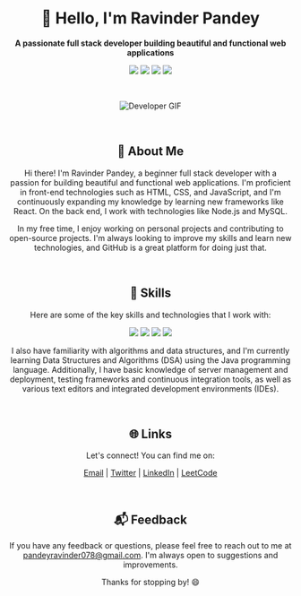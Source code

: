 <h1 align="center">👋 Hello, I'm Ravinder Pandey</h1>

<p align="center">
  <strong>A passionate full stack developer building beautiful and functional web applications</strong>
</p>

<p align="center">
  <a href="mailto:pandeyravinder078@gmail.com"><img src="https://img.shields.io/badge/Email-pandeyravinder078%40gmail.com-red"></a>
  <a href="https://twitter.com/"><img src="https://img.shields.io/badge/Twitter-%40ravinderpandey-blue"></a>
  <a href="https://linkedin.com/"><img src="https://img.shields.io/badge/LinkedIn-Ravinder%20Pandey-blue"></a>
  <a href="https://leetcode.com/"><img src="https://img.shields.io/badge/LeetCode-Solve%20with%20me-green"></a>
</p>

<br>

<p align="center">
  <img src="https://github.com/ravinderpandey/ravinderpandey/blob/main/assets/developer.gif" alt="Developer GIF">
</p>

<br>

<h2 align="center">🚀 About Me</h2>

<p align="center">
  Hi there! I'm Ravinder Pandey, a beginner full stack developer with a passion for building beautiful and functional web applications. I'm proficient in front-end technologies such as HTML, CSS, and JavaScript, and I'm continuously expanding my knowledge by learning new frameworks like React. On the back end, I work with technologies like Node.js and MySQL.
</p>

<p align="center">
  In my free time, I enjoy working on personal projects and contributing to open-source projects. I'm always looking to improve my skills and learn new technologies, and GitHub is a great platform for doing just that.
</p>

<br>

<h2 align="center">🔨 Skills</h2>

<p align="center">
  Here are some of the key skills and technologies that I work with:
</p>

<p align="center">
  <img src="https://img.shields.io/badge/Front%20End-HTML%20%7C%20CSS%20%7C%20JavaScript%20%7C%20React-blueviolet">
  <img src="https://img.shields.io/badge/Back%20End-Node.js%20%7C%20Java%20%7C%20MySQL%20%7C%20MongoDB%20%7C%20Firebase-blue">
  <img src="https://img.shields.io/badge/Version%20Control-Git%20%7C%20GitHub-yellowgreen">
  <img src="https://img.shields.io/badge/Agile%20Methodologies-Scrum%20%7C%20Kanban-lightgrey">
</p>

<p align="center">
  I also have familiarity with algorithms and data structures, and I'm currently learning Data Structures and Algorithms (DSA) using the Java programming language. Additionally, I have basic knowledge of server management and deployment, testing frameworks and continuous integration tools, as well as various text editors and integrated development environments (IDEs).
</p>

<br>

<h2 align="center">🌐 Links</h2>

<p align="center">
  Let's connect! You can find me on:
</p>

<p align="center">
  <a href="mailto:pandeyravinder078@gmail.com">Email</a> |
  <a href="https://twitter.com/">Twitter</a> |
  <a href="https://linkedin.com/">LinkedIn</a> |
  <a href="https://leetcode.com/">LeetCode</a>
</p>

<br>

<h2 align="center">📬 Feedback</h2>

<p align="center">
  If you have any feedback or questions, please feel free to reach out to me at <a href="mailto:pandeyravinder078@gmail.com">pandeyravinder078@gmail.com</a>. I'm always open to suggestions and improvements.
</p>

<p align="center">
  Thanks for stopping by! 😄
</p>
